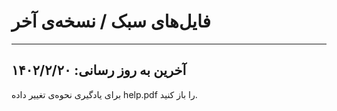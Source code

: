 # فایل‌های سبک / نسخه‌ی آخر
---
آخرین به روز رسانی: ۱۴۰۲/۲/۲۰
---
برای یاد‌گیری نحوه‌ی تغییر داده help.pdf را باز کنید.
